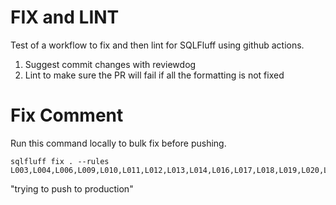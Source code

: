 # FIX and LINT

Test of a workflow to fix and then lint for SQLFluff using github actions.  

1. Suggest commit changes with reviewdog
2. Lint to make sure the PR will fail if all the formatting is not fixed

# Fix Comment

Run this command locally to bulk fix before pushing. 

```
sqlfluff fix . --rules L003,L004,L006,L009,L010,L011,L012,L013,L014,L016,L017,L018,L019,L020,L022,L023,L025,L026,L027,L028,L029,L030,L031,L032,L034,L036,L037,L038,L039,L040,L041,L042,L043,L046,L047,L048,L049,L050,L053,L054,L057,L058,L059,L060,L061,L063,L064,L065

```

"trying to push to production"